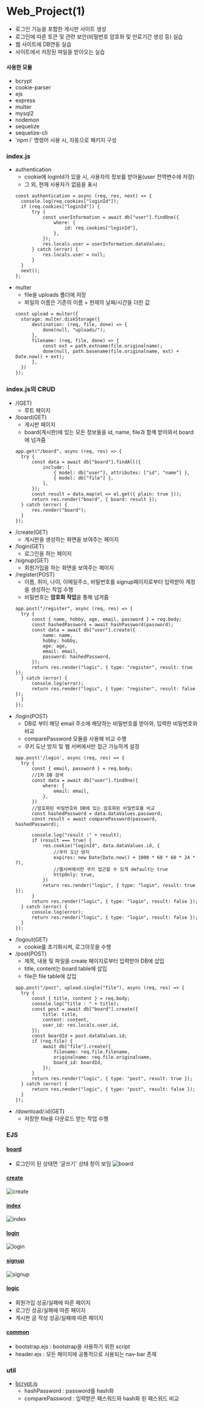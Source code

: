 # Web_Project(1)
- 로그인 기능을 포함한 게시판 사이트 생성
- 로그인에 따른 토큰 및 관련 보안(비밀번호 암호화 및 만료기간 생성 등) 실습
- 웹 사이트에 DB연동 실습
- 사이트에서 저장된 파일을 받아오는 실습

#### 사용한 모듈
- bcrypt
- cookie-parser
- ejs
- express
- multer
- mysql2
- nodemon
- sequelize
- sequelize-cli
- 'npm i' 명령어 사용 시, 자동으로 패키지 구성

### index.js
- authentication
  - cookie에 loginId가 있을 시, 사용자의 정보를 받아옴(user 전역변수에 저장)
  - 그 외, 현재 사용자가 없음을 표시
  ```
  const authentication = async (req, res, next) => {
    console.log(req.cookies["loginId"]);
    if (req.cookies["loginId"]) {
        try {
            const userInformation = await db["user"].findOne({
                where: {
                    id: req.cookies["loginId"],
                },
            });
            res.locals.user = userInformation.dataValues;
        } catch (error) {
            res.locals.user = null;
        }
    }
    next();
  };
  ```
- multer
  - file을 uploads 폴더에 저장
  - 파일의 이름은 기존의 이름 + 현재의 날짜/시간을 더한 값
  ```
  const upload = multer({
    storage: multer.diskStorage({
        destination: (req, file, done) => {
            done(null, "uploads/");
        },
        filename: (req, file, done) => {
            const ext = path.extname(file.originalname);
            done(null, path.basename(file.originalname, ext) + Date.now() + ext);
        },
    })
  });
  ```

### index.js의 CRUD
- /(GET)
  - 루트 페이지
- /board(GET)
  - 게시판 페이지
  - board(게시판)에 있는 모든 정보들을 id, name, file과 함꼐 받아와서 board에 넘겨줌
  ```
  app.get("/board", async (req, res) => {
    try {
        const data = await db["board"].findAll({
            include: [
                { model: db["user"], attributes: ["id", "name"] },
                { model: db["file"] },
            ],
        });
        const result = data.map(el => el.get({ plain: true }));
        return res.render("board", { board: result });
    } catch (error) {
        res.render("board");
    }
  });
  ```
- /create(GET)
  - 게시판을 생성하는 화면을 보여주는 페이지
- /login(GET)
  - 로그인을 하는 페이지
- /signup(GET)
  - 회원가입을 하는 화면을 보여주는 페이지
- /register(POST)
  - 이름, 취미, 나이, 이메일주소, 비밀번호를 signup페이지로부터 입력받아 계정을 생성하는 작업 수행
  - 비밀번호는 **암호화 작업**을 통해 넘겨줌
  ```
  app.post("/register", async (req, res) => {
    try {
        const { name, hobby, age, email, password } = req.body;
        const hashedPassword = await hashPassword(password);
        const data = await db["user"].create({
            name: name,
            hobby: hobby,
            age: age,
            email: email,
            password: hashedPassword,
        });
        return res.render("logic", { type: "register", result: true });
    } catch (error) {
        console.log(error);
        return res.render("logic", { type: "register", result: false });
    }
  });
  ```
- /login(POST)
  - DB로 부터 해당 email 주소에 해당하는 비밀번호를 받아와, 입력한 비밀번호와 비교
  - comparePassword 모듈을 사용해 비교 수행
  - 쿠키 도난 방지 및 웹 서버에서만 접근 가능하게 설정
  ```
  app.post('/login', async (req, res) => {
    try {
        const { email, password } = req.body;
        //1차 DB 검색
        const data = await db["user"].findOne({
            where: {
                email: email,
            },
        })
        //암호화된 비밀번호와 DB에 있는 암호화된 비밀번호를 비교
        const hashedPassword = data.dataValues.password;
        const result = await comparePassword(password, hashedPassword);

        console.log("result :" + result);
        if (result === true) {
            res.cookie("loginId", data.dataValues.id, {
                //쿠키 도난 방지
                expires: new Date(Date.now() + 1000 * 60 * 60 * 24 * 7),
                //웹서버에서만 쿠키 접근할 수 있게 default는 true
                httpOnly: true,
            })
            return res.render("logic", { type: "login", result: true });
        }
        return res.render("logic", { type: "login", result: false });
    } catch (error) {
        console.log(error);
        return res.render("logic", { type: "login", result: false });
    }
  });
  ```
- /logout(GET)
  - cookie를 초기화시켜, 로그아웃을 수행
- /post(POST)
  - 제목, 내용 및 파일을 create 페이지로부터 입력받아 DB에 삽입
  - title, content는 board table에 삽입
  - file은 file table에 삽입
  ```
  app.post("/post", upload.single("file"), async (req, res) => {
    try {
        const { title, content } = req.body;
        console.log("title : " + title);
        const post = await db["board"].create({
            title: title,
            content: content,
            user_id: res.locals.user.id,
        });
        const boardId = post.dataValues.id;
        if (req.file) {
            await db["file"].create({
                filename: req.file.filename,
                originalname: req.file.originalname,
                board_id: boardId,
            });
        }
        return res.render("logic", { type: "post", result: true });
    } catch (error) {
        return res.render("logic", { type: "post", result: false });
    }
  });
  ```
- /download/:id(GET)
  - 저장한 file을 다운로드 받는 작업 수행
  
### EJS
#### [board](https://github.com/KimUJin3359/Web_Project/blob/master/views/board.ejs)
- 로그인이 된 상태면 '글쓰기' 상태 창이 보임
  ![board](https://user-images.githubusercontent.com/50474972/108709961-bd63be80-7556-11eb-9046-2694f69ea48c.JPG)
#### [create](https://github.com/KimUJin3359/Web_Project/blob/master/views/create.ejs)
  ![create](https://user-images.githubusercontent.com/50474972/108709963-bdfc5500-7556-11eb-9f1f-b5f18c573baf.JPG)
#### [index](https://github.com/KimUJin3359/Web_Project/blob/master/views/index.ejs)
  ![index](https://user-images.githubusercontent.com/50474972/108709946-b9d03780-7556-11eb-95bc-21cd6f6c4581.JPG)
#### [login](https://github.com/KimUJin3359/Web_Project/blob/master/views/login.ejs)
  ![login](https://user-images.githubusercontent.com/50474972/108709956-bd63be80-7556-11eb-8f82-484a3baafbdc.JPG)
#### [signup](https://github.com/KimUJin3359/Web_Project/blob/master/views/signup.ejs)  
  ![signup](https://user-images.githubusercontent.com/50474972/108709952-bb016480-7556-11eb-8d11-26c261231cd9.JPG)
#### [logic](https://github.com/KimUJin3359/Web_Project/blob/master/views/logic.ejs)
- 회원가입 성공/실패에 따른 페이지
- 로그인 성공/실패에 따른 페이지
- 게시판 글 작성 성공/실패에 따른 페이지
#### [common](https://github.com/KimUJin3359/Web_Project/tree/master/views/common)
- bootstrap.ejs : bootstrap을 사용하기 위한 script
- header.ejs : 모든 페이지에 공통적으로 사용되는 nav-bar 존재

### util
- [bcrypt.js](https://github.com/KimUJin3359/Web_Project/blob/master/utils/bcrypt.js)
  - hashPassword : password를 hash화
  - comparePassword : 입력받은 패스워드와 hash화 된 패스워드 비교
  



